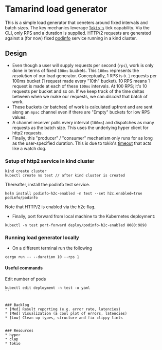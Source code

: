 # Tamarind load generator

This is a simple load generator that ceneters around fixed intervals and batch sizes. The  key mechanics leverage [`Tokio's`](https://docs.rs/tokio/latest/tokio/time/fn.interval.html) tick capability. Via the CLI, 
only RPS and a duration is supplied. HTTP/2 requests are generated against a (for now)
fixed [podinfo](https://github.com/stefanprodan/podinfo) service running in a kind cluster.

## Design
* Even though a user will supply requests per second (`rps`), work is only done in terms of fixed `100ms` buckets. This `100ms` represents the _resolution_ of our load generator. Conceptually, 1 RPS is `0.1` requests per 100ms bucket (1 request made every "10th" bucket). 10 RPS means 1 request is made at each of these `100ms` intervals. At 100 RPS; it's 10 requests per bucket and so on. If we keep track of the time deltas between when we make our requests, we can _discard_ that batch of work.
* These buckets (or batches) of work is calculated upfront and are sent along an `mpsc` channel even if there are "Empty" buckets for low RPS values.
* A channel receiver polls every interval (`100ms`) and dispatches as many requests as the batch size. This uses the underlying hyper client for http2 requests.
* Finally, this "producer" / "consumer" mechanism only runs for as long as the user-specified duration. This is due to tokio's [timeout](https://docs.rs/tokio/latest/tokio/time/fn.timeout.html)
that acts like a watch dog.

### Setup of http2 service in kind cluster
```
kind create cluster
kubectl create ns test // after kind cluster is created
```
Thereafter, install the podinfo test service.
```
helm install podinfo-h2c-enabled -n test --set h2c.enabled=true podinfo/podinfo
```
Note that HTTP/2 is enabled via the h2c flag.
* Finally, port forward from local machine to the Kubernetes deployment:
```
kubectl -n test port-forward deploy/podinfo-h2c-enabled 8080:9898
```

### Running load generator locally

* On a different terminal run the following
```
cargo run -- --duration 10 --rps 1 
```
#### Useful commands
Edit number of pods
```
kubectl edit deployment -n test -o yaml
``


### Backlog
* [Med] Result reporting (e.g. error rate, latencies)
* [Med] Visualization (a cool plot of errors, latencies)
* [Low] Clean up types, structure and fix clippy lints


### Resources
* hyper
* clap
* tokio